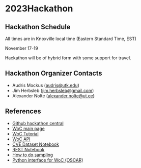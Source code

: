 # 2023Hackathon

## Hackathon Schedule
All times are in Knoxville local time (Eastern Standard Time, EST)

November 17-19

Hackathon will be of hybrid form with some support for travel. 


## Hackathon Organizer Contacts
* Audris Mockus (audris@utk.edu)
* Jim Herbsleb (jim.herbsleb@gmail.com)
* Alexander Nolte (alexander.nolte@ut.ee)

## References

- [Github hackathon central](https://github.com/woc-hack)
- [WoC main page](https://worldofcode.org/)
- [WoC Tutorial](https://github.com/woc-hack/tutorial/blob/master/README.md)
- [WoC API](https://bitbucket.org/swsc/lookup/src/master/README.md)
- [CVE Dataset Notebook](https://github.com/woc-hack/hackathon-pittsburgh-2022/blob/main/CVEJupyter.ipynb)
- [REST Notebook](https://github.com/woc-hack/hackathon-pittsburgh-2022/blob/main/RESTJupyter.ipynb)
- [How to do sampling](https://github.com/woc-hack/hackathon-pittsburgh-2022/blob/main/sampling-resource.md)
- [Python interface for WoC (OSCAR)](https://github.com/ssc-oscar/oscar.py)
